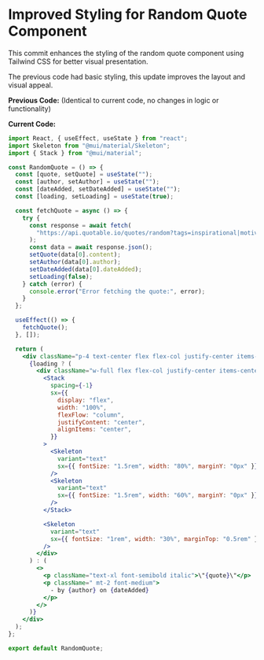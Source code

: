# Improved Styling for Random Quote Component

This commit enhances the styling of the random quote component using Tailwind CSS for better visual presentation.

The previous code had basic styling, this update improves the layout and visual appeal.

**Previous Code:** (Identical to current code, no changes in logic or functionality)

**Current Code:**
```jsx
import React, { useEffect, useState } from "react";
import Skeleton from "@mui/material/Skeleton";
import { Stack } from "@mui/material";

const RandomQuote = () => {
  const [quote, setQuote] = useState("");
  const [author, setAuthor] = useState("");
  const [dateAdded, setDateAdded] = useState("");
  const [loading, setLoading] = useState(true);

  const fetchQuote = async () => {
    try {
      const response = await fetch(
        "https://api.quotable.io/quotes/random?tags=inspirational|motivational|success|life"
      );
      const data = await response.json();
      setQuote(data[0].content);
      setAuthor(data[0].author);
      setDateAdded(data[0].dateAdded);
      setLoading(false);
    } catch (error) {
      console.error("Error fetching the quote:", error);
    }
  };

  useEffect(() => {
    fetchQuote();
  }, []);

  return (
    <div className="p-4 text-center flex flex-col justify-center items-center min-h-[8rem]">
      {loading ? (
        <div className="w-full flex flex-col justify-center items-center">
          <Stack
            spacing={-1}
            sx={{
              display: "flex",
              width: "100%",
              flexFlow: "column",
              justifyContent: "center",
              alignItems: "center",
            }}
          >
            <Skeleton
              variant="text"
              sx={{ fontSize: "1.5rem", width: "80%", marginY: "0px" }}
            />
            <Skeleton
              variant="text"
              sx={{ fontSize: "1.5rem", width: "60%", marginY: "0px" }}
            />
          </Stack>

          <Skeleton
            variant="text"
            sx={{ fontSize: "1rem", width: "30%", marginTop: "0.5rem" }}
          />
        </div>
      ) : (
        <>
          <p className="text-xl font-semibold italic">\"{quote}\"</p>
          <p className=" mt-2 font-medium">
            - by {author} on {dateAdded}
          </p>
        </>
      )}
    </div>
  );
};

export default RandomQuote;
```